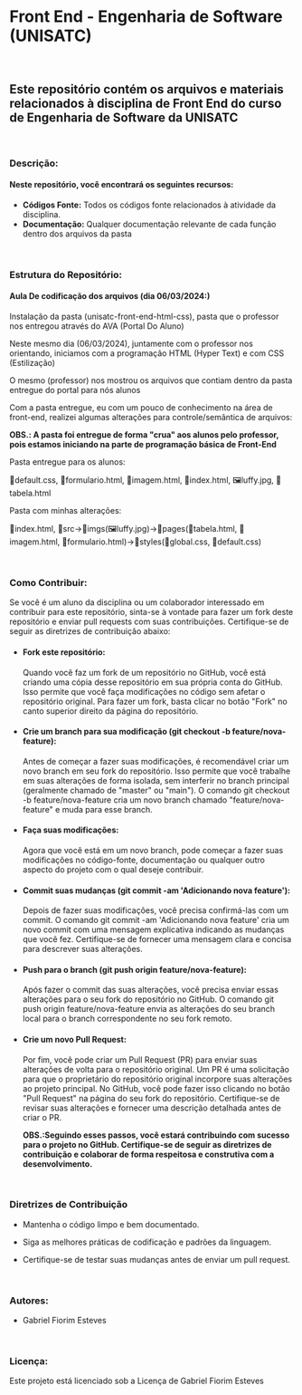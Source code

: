 <h1>Front End - Engenharia de Software (UNISATC)</h1> <br>

<h2>Este repositório contém os arquivos e materiais relacionados à disciplina de Front End do curso de Engenharia de Software da UNISATC</h2>
<br>
<h3>Descrição:</h3>
  <h4>Neste repositório, você encontrará os seguintes recursos:</h4>
  <ul>
    <li><b>Códigos Fonte:</b> Todos os códigos fonte relacionados à atividade da disciplina.</li>
    <li><b>Documentação:</b> Qualquer documentação relevante de cada função dentro dos arquivos da pasta</li>
  </ul>
<br>
<h3>Estrutura do Repositório:</h3>
  <h4><b>Aula De codificação dos arquivos (dia 06/03/2024:)</b></h4>
    <p>Instalação da pasta (unisatc-front-end-html-css), pasta que o professor nos entregou através do AVA (Portal Do Aluno)</p>
    <p>Neste mesmo dia (06/03/2024), juntamente com o professor nos orientando, iniciamos com a programação HTML (Hyper Text) e com CSS (Estilização)</p>
    <p>O mesmo (professor) nos mostrou os arquivos que contiam dentro da pasta entregue do portal para nós alunos</p>
    <p>Com a pasta entregue, eu com um pouco de conhecimento na área de front-end, realizei algumas alterações para controle/semântica de arquivos:</p>
    <p><b>OBS.: A pasta foi entregue de forma "crua" aos alunos pelo professor, pois estamos iniciando na parte de programação básica de Front-End </b></p>
    <p>Pasta entregue para os alunos:</p>
    <p></p>📘default.css, 📃formulario.html, 📃imagem.html, 📃index.html, 🖼️luffy.jpg, 📃tabela.html</p>
    <p>Pasta com minhas alterações:</p>
    <p></p>📃index.html, 📂src->📂imgs(🖼️luffy.jpg)->📂pages(📃tabela.html, 📃imagem.html, 📃formulario.html)->📂styles(📘global.css, 📘default.css)</p> <br>
<h3>Como Contribuir:</h3>
 <p>Se você é um aluno da disciplina ou um colaborador interessado em contribuir para este repositório, sinta-se à vontade para fazer um fork deste repositório e enviar pull requests com suas contribuições. Certifique-se de seguir as diretrizes de contribuição abaixo:</p> 
 <ul>
   <li>
     <h4>Fork este repositório:</h4>
       <p>Quando você faz um fork de um repositório no GitHub, você está criando uma cópia desse repositório em sua própria conta do GitHub. Isso permite que você faça modificações no código sem afetar o repositório original. Para fazer um fork, basta clicar no botão "Fork" no canto superior direito da página do repositório.</p>
   </li>
   <li><h4>Crie um branch para sua modificação (git checkout -b feature/nova-feature):</h4></li>
     <p>Antes de começar a fazer suas modificações, é recomendável criar um novo branch em seu fork do repositório. Isso permite que você trabalhe em suas alterações de forma isolada, sem interferir no branch principal (geralmente chamado de "master" ou "main"). O comando git checkout -b feature/nova-feature cria um novo branch chamado "feature/nova-feature" e muda para esse branch.</p>
   <li>
     <h4>Faça suas modificações:</h4>
     <p>Agora que você está em um novo branch, pode começar a fazer suas modificações no código-fonte, documentação ou qualquer outro aspecto do projeto com o qual deseje contribuir.</p>
   </li>
   <li>
     <h4>Commit suas mudanças (git commit -am 'Adicionando nova feature'):</h4>
     <p>Depois de fazer suas modificações, você precisa confirmá-las com um commit. O comando git commit -am 'Adicionando nova feature' cria um novo commit com uma mensagem explicativa indicando as mudanças que você fez. Certifique-se de fornecer uma mensagem clara e concisa para descrever suas alterações.</p>
   </li>
   <li>
     <h4>Push para o branch (git push origin feature/nova-feature):</h4>
     <p>Após fazer o commit das suas alterações, você precisa enviar essas alterações para o seu fork do repositório no GitHub. O comando git push origin feature/nova-feature envia as alterações do seu branch local para o branch correspondente no seu fork remoto.</p>
   </li>
   <li>
     <h4>Crie um novo Pull Request:</h4>
     <p>Por fim, você pode criar um Pull Request (PR) para enviar suas alterações de volta para o repositório original. Um PR é uma solicitação para que o proprietário do repositório original incorpore suas alterações ao projeto principal. No GitHub, você pode fazer isso clicando no botão "Pull Request" na página do seu fork do repositório. Certifique-se de revisar suas alterações e fornecer uma descrição detalhada antes de criar o PR.</p>
   </li>
   <p><b>OBS.:Seguindo esses passos, você estará contribuindo com sucesso para o projeto no GitHub. Certifique-se de seguir as diretrizes de contribuição e colaborar de forma respeitosa e construtiva com a desenvolvimento.</p></b>
 </ul>
<br>
<h3>Diretrizes de Contribuição</h3>
<ul>
  <li>
    <p>Mantenha o código limpo e bem documentado.</p>
  </li>
  <li>
    <p>Siga as melhores práticas de codificação e padrões da linguagem.</p>
  </li>
  <li>
    <p>Certifique-se de testar suas mudanças antes de enviar um pull request.</p>
  </li>
</ul> <br>
<h3>Autores:</h3>
<ul>
  <li>
    <p>Gabriel Fiorim Esteves</p>
  </li>
</ul>
<br>
<h3>Licença:</h3>
<p>Este projeto está licenciado sob a Licença de Gabriel Fiorim Esteves</p>

